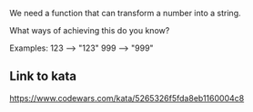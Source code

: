 We need a function that can transform a number into a string.

What ways of achieving this do you know?

Examples:
123 --> "123"
999 --> "999"

## Link to kata
https://www.codewars.com/kata/5265326f5fda8eb1160004c8